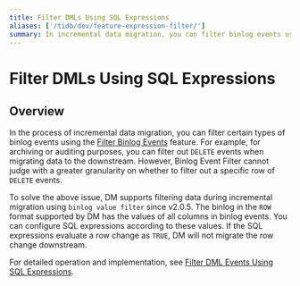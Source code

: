 ```yaml
---
title: Filter DMLs Using SQL Expressions
aliases: ['/tidb/dev/feature-expression-filter/']
summary: In incremental data migration, you can filter binlog events using SQL expressions. DM supports filtering data during migration using binlog value filter since v2.0.5. You can configure SQL expressions based on the values in binlog events to determine whether to migrate a row change downstream. For detailed operation and implementation, refer to "Filter DML Events Using SQL Expressions".
---
```


# Filter DMLs Using SQL Expressions

## Overview

In the process of incremental data migration, you can filter certain types of binlog events using the [Filter Binlog Events](/filter-binlog-event.md) feature. For example, for archiving or auditing purposes, you can filter out `DELETE` events when migrating data to the downstream. However, Binlog Event Filter cannot judge with a greater granularity on whether to filter out a specific row of `DELETE` events.

To solve the above issue, DM supports filtering data during incremental migration using `binlog value filter` since v2.0.5. The binlog in the `ROW` format supported by DM has the values of all columns in binlog events. You can configure SQL expressions according to these values. If the SQL expressions evaluate a row change as `TRUE`, DM will not migrate the row change downstream.

For detailed operation and implementation, see [Filter DML Events Using SQL Expressions](/filter-dml-event.md).